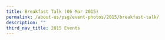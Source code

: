 ```yaml
---
title: Breakfast Talk (06 Mar 2015)
permalink: /about-us/psg/event-photos/2015/breakfast-talk/
description: ""
third_nav_title: 2015 Events
---
```

